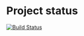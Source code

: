 # Project status
[![Build Status](https://travis-ci.com/nsh2207/software-homework-1-django-polls.svg?branch=main)](https://travis-ci.com/nsh2207/software-homework-1-django-polls)
